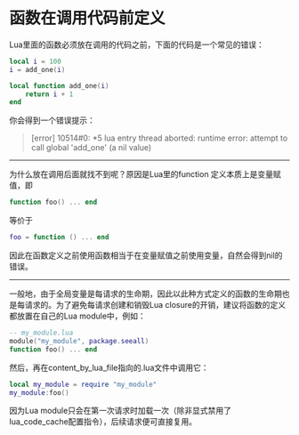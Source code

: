 # 函数在调用代码前定义
Lua里面的函数必须放在调用的代码之前，下面的代码是一个常见的错误：

```lua
local i = 100
i = add_one(i)

local function add_one(i)
	return i + 1
end
```

你会得到一个错误提示：

> [error] 10514#0: *5 lua entry thread aborted: runtime error: attempt to call global 'add_one' (a nil value)

---

为什么放在调用后面就找不到呢？原因是Lua里的function 定义本质上是变量赋值，即
```lua
function foo() ... end
```
等价于
```lua
foo = function () ... end
```
因此在函数定义之前使用函数相当于在变量赋值之前使用变量，自然会得到nil的错误。

---

一般地，由于全局变量是每请求的生命期，因此以此种方式定义的函数的生命期也是每请求的。为了避免每请求创建和销毁Lua closure的开销，建议将函数的定义都放置在自己的Lua module中，例如：
```lua
-- my_module.lua
module("my_module", package.seeall)
function foo() ... end
```
然后，再在content\_by\_lua\_file指向的.lua文件中调用它：
```lua
local my_module = require "my_module"
my_module:foo()
```
因为Lua module只会在第一次请求时加载一次（除非显式禁用了lua\_code\_cache配置指令），后续请求便可直接复用。
